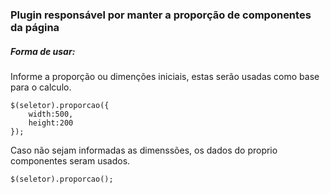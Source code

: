 <h3>Plugin responsável por manter a proporção de componentes da página</h3>

<h5>Forma de usar:</h5>
<p>Informe a proporção ou dimenções iniciais, estas serão usadas como base para o calculo.</p>
<code>$(seletor).proporcao({
    width:500,
    height:200
});</code><br>
<p>Caso não sejam informadas as dimenssões, os dados do proprio componentes seram usados.</p>
<code>$(seletor).proporcao();</code>

